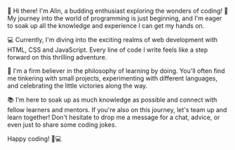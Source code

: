 
👋 Hi there! I'm Alin, a budding enthusiast exploring the wonders of coding! 🌟 My journey into the world of programming is just beginning, and I'm eager to soak up all the knowledge and experience I can get my hands on.

💻 Currently, I'm diving into the exciting realms of web development with HTML, CSS and JavaScript. Every line of code I write feels like a step forward on this thrilling adventure.

🌱 I'm a firm believer in the philosophy of learning by doing. You'll often find me tinkering with small projects, experimenting with different languages, and celebrating the little victories along the way.

📚 I'm here to soak up as much knowledge as possible and connect with fellow learners and mentors. If you're also on this journey, let's team up and learn together! Don't hesitate to drop me a message for a chat, advice, or even just to share some coding jokes.

Happy coding! 🚀💻

<!---
ColaAlin/ColaAlin is a ✨ special ✨ repository because its `README.md` (this file) appears on your GitHub profile.
You can click the Preview link to take a look at your changes.
--->
